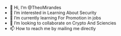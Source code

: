 - 👋 Hi, I’m @TheoMirandes
- 👀 I’m interested in Learning About Security
- 🌱 I’m currently learning For Promotion in jobs
- 💞️ I’m looking to collaborate on Crypto And Sciencies 
- 📫 How to reach me by mailing me directly                                                                                                                                                                                       
     
<!---
TheoMirandes/TheoMirandes is a ✨ special ✨ repository because its `README.md` (this file) appears on your GitHub profile.
You can click the Preview link to take a look at your changes.
--->
